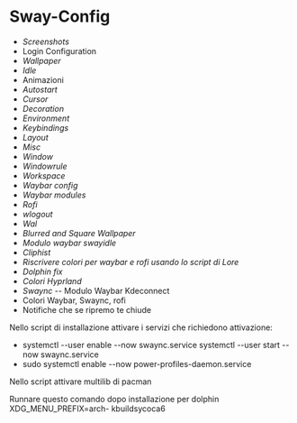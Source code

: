 # Sway-Config

- _Screenshots_
- Login Configuration
- _Wallpaper_
- _Idle_ 
- Animazioni
- _Autostart_
- _Cursor_
- _Decoration_
- _Environment_
- _Keybindings_
- _Layout_
- _Misc_
- _Window_
- _Windowrule_
- _Workspace_
- _Waybar config_ 
- _Waybar modules_
- _Rofi_
- _wlogout_
- _Wal_
- _Blurred and Square Wallpaper_
- _Modulo waybar swayidle_
- _Cliphist_
- _Riscrivere colori per waybar e rofi usando lo script di Lore_
- _Dolphin fix_
- _Colori Hyprland_
- _Swaync_
-- Modulo Waybar Kdeconnect
- Colori Waybar, Swaync, rofi
- Notifiche che se ripremo te chiude


Nello script di installazione attivare i servizi che richiedono attivazione:
- systemctl --user enable --now swaync.service      systemctl --user start --now swaync.service
- sudo systemctl enable --now power-profiles-daemon.service


Nello script attivare multilib di pacman

Runnare questo comando dopo installazione per dolphin
XDG_MENU_PREFIX=arch- kbuildsycoca6